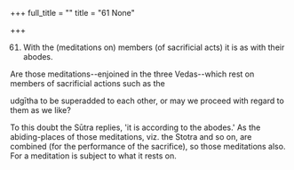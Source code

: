 +++
full_title = ""
title = "61 None"

+++


61. With the (meditations on) members (of sacrificial acts) it is as with their abodes.

Are those meditations--enjoined in the three Vedas--which rest on members of sacrificial actions such as the

udgītha to be superadded to each other, or may we proceed with regard to them as we like?

To this doubt the Sūtra replies, 'it is according to the abodes.' As the abiding-places of those meditations, viz. the Stotra and so on, are combined (for the performance of the sacrifice), so those meditations also. For a meditation is subject to what it rests on.

